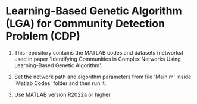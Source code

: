 # Learning-Based Genetic Algorithm (LGA) for Community Detection Problem (CDP)

1) This repository contains the MATLAB codes and datasets (networks) used in paper 'Identifying Communities in Complex Networks Using Learning-Based Genetic Algorithm'.

2) Set the network path and algorithm parameters from file 'Main.m' inside 'Matlab Codes' folder and then run it. 
    
3) Use MATLAB version R2022a or higher
